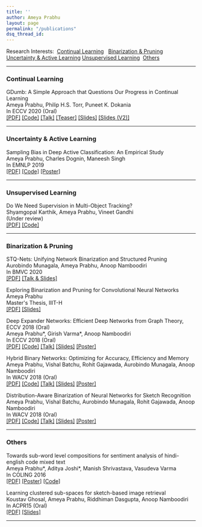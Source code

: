 ```yaml
---
title: ''
author: Ameya Prabhu
layout: page
permalink: "/publications"
dsq_thread_id:
---
```

Research Interests:  [Continual Learning](#lifelonglearning)   [Binarization & Pruning](#netcompress)     [Uncertainty & Active Learning](#activelearning)   [Unsupervised Learning](#unsuplearn)  [Others](#uncategorized)    

---


### <a name="lifelonglearning" id="lifelonglearning"> Continual Learning

GDumb: A Simple Approach that Questions Our Progress in Continual Learning<br/>Ameya Prabhu, Philip H.S. Torr, Puneet K. Dokania<br/> In ECCV 2020 (Oral) <br/> [\[PDF\]](https://www.robots.ox.ac.uk/~tvg/publications/2020/gdumb.pdf) [\[Code\]](https://github.com/drimpossible/GDumb) [\[Talk\]](https://www.youtube.com/watch?v=iHCy_9guZMI) [\[Teaser\]](https://www.youtube.com/watch?v=F37GNpRLUrM) [\[Slides\]](https://github.com/drimpossible/drimpossible.github.io/blob/master/documents/gdumb_slides.pdf) [\[Slides (V2)\]](https://github.com/drimpossible/drimpossible.github.io/blob/master/documents/gdumb_slides_improved.pdf)

---
### <a name="activelearning" id="activelearning"> Uncertainty & Active Learning

Sampling Bias in Deep Active Classification: An Empirical Study <br/> Ameya Prabhu, Charles Dognin, Maneesh Singh <br/> In EMNLP 2019 <br/> [\[PDF\]](https://github.com/drimpossible/drimpossible.github.io/blob/master/documents/active_sampling_bias.pdf) [\[Code\]](https://github.com/drimpossible/Sampling-Bias-Active-Learning) [\[Poster\]](https://github.com/drimpossible/drimpossible.github.io/blob/master/documents/active_sampling_bias_poster.pdf)

---
### <a name="unsuplearn" id="unsuplearn"> Unsupervised Learning

Do We Need Supervision in Multi-Object Tracking? <br/> Shyamgopal Karthik, Ameya Prabhu, Vineet Gandhi <br/> (Under review) <br/> [\[PDF\]]() [\[Code\]]()

---
### <a name="netcompress" id="netcompress"> Binarization & Pruning

STQ-Nets: Unifying Network Binarization and Structured Pruning <br/> Aurobindo Munagala, Ameya Prabhu, Anoop Namboodiri <br/> In BMVC 2020 <br/> [\[PDF\]](https://www.bmvc2020-conference.com/assets/papers/0113.pdf) [\[Talk & Slides\]](https://www.bmvc2020-conference.com/conference/papers/paper_0113.html)

Exploring Binarization and Pruning for Convolutional Neural Networks <br/> Ameya Prabhu  <br/> Master's Thesis, IIIT-H <br/>  [\[PDF\]](https://github.com/drimpossible/drimpossible.github.io/blob/master/documents/ms_thesis.pdf) [\[Slides\]](https://github.com/drimpossible/drimpossible.github.io/blob/master/documents/ms_thesis_slides.pdf)

Deep Expander Networks: Efficient Deep Networks from Graph Theory, ECCV 2018 (Oral)  <br/> Ameya Prabhu*, Girish Varma*, Anoop Namboodiri  <br/> In ECCV 2018 (Oral) <br/> [\[PDF\]](http://openaccess.thecvf.com/content_ECCV_2018/papers/Ameya_Prabhu_Deep_Expander_Networks_ECCV_2018_paper.pdf) [\[Code\]](https://github.com/drimpossible/Deep-Expander-Networks) [\[Talk\]](https://www.youtube.com/watch?v=0poGlFx1OBU)  [\[Slides\]](https://github.com/drimpossible/drimpossible.github.io/blob/master/documents/expander_slides.pdf) [\[Poster\]](https://github.com/drimpossible/drimpossible.github.io/blob/master/documents/expander_poster.pdf)

Hybrid Binary Networks: Optimizing for Accuracy, Efficiency and Memory <br/> Ameya Prabhu, Vishal Batchu, Rohit Gajawada, Aurobindo Munagala, Anoop Namboodiri <br/> In WACV 2018 (Oral)  <br/>  [\[PDF\]](https://arxiv.org/abs/1804.03867) [\[Code\]](https://github.com/erilyth/HybridBinaryNetworks-WACV18)  [\[Talk\]](https://www.youtube.com/watch?v=QhhRkewA2r0) [\[Slides\]](https://github.com/drimpossible/drimpossible.github.io/blob/master/documents/hybrid_binary_slides.pdf) [\[Poster\]](https://github.com/drimpossible/drimpossible.github.io/blob/master/documents/hybrid_binary_poster.pdf) 

Distribution-Aware Binarization of Neural Networks for Sketch Recognition <br/> Ameya Prabhu, Vishal Batchu, Aurobindo Munagala, Rohit Gajawada, Anoop Namboodiri <br/> In WACV 2018 (Oral)  <br/> [\[PDF\]](https://arxiv.org/abs/1804.02941) [\[Code\]](https://github.com/erilyth/DistributionAwareBinarizedNetworks-WACV18)  [\[Talk\]](https://www.youtube.com/watch?v=vbs8TL0GSa8)   [\[Slides\]](https://github.com/drimpossible/drimpossible.github.io/blob/master/documents/distribution_aware_slides.pdf) [\[Poster\]](https://github.com/drimpossible/drimpossible.github.io/blob/master/documents/distribution_aware_poster.pdf)

---
### <a name="uncategorized" id="uncategorized"> Others

Towards sub-word level compositions for sentiment analysis of hindi-english code mixed text <br/> Ameya Prabhu*, Aditya Joshi*, Manish Shrivastava, Vasudeva Varma <br/> In COLING 2016 <br/> [\[PDF\]](http://www.aclweb.org/anthology/W16-6320) [\[Poster\]](https://github.com/drimpossible/drimpossible.github.io/blob/master/documents/subword_lstm_poster.pdf) [\[Code\]](https://github.com/drimpossible/Sub-word-LSTM/) 

Learning clustered sub-spaces for sketch-based image retrieval <br/> Koustav Ghosal, Ameya Prabhu, Riddhiman Dasgupta, Anoop Namboodiri <br/> In ACPR15 (Oral) <br/> [\[PDF\]](https://github.com/drimpossible/drimpossible.github.io/blob/master/documents/cluster_sketches.pdf) [\[Slides\]](https://github.com/drimpossible/drimpossible.github.io/blob/master/documents/cluster_sketches_slides.pdf) 

---
